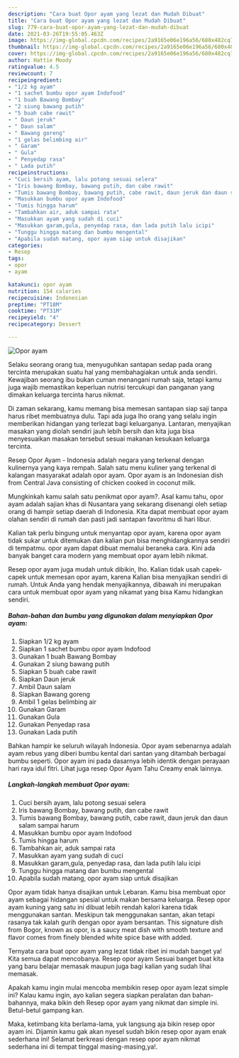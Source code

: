 ```yaml
---
description: "Cara buat Opor ayam yang lezat dan Mudah Dibuat"
title: "Cara buat Opor ayam yang lezat dan Mudah Dibuat"
slug: 779-cara-buat-opor-ayam-yang-lezat-dan-mudah-dibuat
date: 2021-03-26T19:55:05.463Z
image: https://img-global.cpcdn.com/recipes/2a9165e06e196a56/680x482cq70/opor-ayam-foto-resep-utama.jpg
thumbnail: https://img-global.cpcdn.com/recipes/2a9165e06e196a56/680x482cq70/opor-ayam-foto-resep-utama.jpg
cover: https://img-global.cpcdn.com/recipes/2a9165e06e196a56/680x482cq70/opor-ayam-foto-resep-utama.jpg
author: Hattie Moody
ratingvalue: 4.5
reviewcount: 7
recipeingredient:
- "1/2 kg ayam"
- "1 sachet bumbu opor ayam Indofood"
- "1 buah Bawang Bombay"
- "2 siung bawang putih"
- "5 buah cabe rawit"
- " Daun jeruk"
- " Daun salam"
- " Bawang goreng"
- "1 gelas belimbing air"
- " Garam"
- " Gula"
- " Penyedap rasa"
- " Lada putih"
recipeinstructions:
- "Cuci bersih ayam, lalu potong sesuai selera"
- "Iris bawang Bombay, bawang putih, dan cabe rawit"
- "Tumis bawang Bombay, bawang putih, cabe rawit, daun jeruk dan daun salam sampai harum"
- "Masukkan bumbu opor ayam Indofood"
- "Tumis hingga harum"
- "Tambahkan air, aduk sampai rata"
- "Masukkan ayam yang sudah di cuci"
- "Masukkan garam,gula, penyedap rasa, dan lada putih lalu icipi"
- "Tunggu hingga matang dan bumbu mengental"
- "Apabila sudah matang, opor ayam siap untuk disajikan"
categories:
- Resep
tags:
- opor
- ayam

katakunci: opor ayam 
nutrition: 154 calories
recipecuisine: Indonesian
preptime: "PT18M"
cooktime: "PT31M"
recipeyield: "4"
recipecategory: Dessert

---
```



![Opor ayam](https://img-global.cpcdn.com/recipes/2a9165e06e196a56/680x482cq70/opor-ayam-foto-resep-utama.jpg)

Selaku seorang orang tua, menyuguhkan santapan sedap pada orang tercinta merupakan suatu hal yang membahagiakan untuk anda sendiri. Kewajiban seorang ibu bukan cuman menangani rumah saja, tetapi kamu juga wajib memastikan keperluan nutrisi tercukupi dan panganan yang dimakan keluarga tercinta harus nikmat.

Di zaman  sekarang, kamu memang bisa memesan santapan siap saji tanpa harus ribet membuatnya dulu. Tapi ada juga lho orang yang selalu ingin memberikan hidangan yang terlezat bagi keluarganya. Lantaran, menyajikan masakan yang diolah sendiri jauh lebih bersih dan kita juga bisa menyesuaikan masakan tersebut sesuai makanan kesukaan keluarga tercinta. 

Resep Opor Ayam - Indonesia adalah negara yang terkenal dengan kulinernya yang kaya rempah. Salah satu menu kuliner yang terkenal di kalangan masyarakat adalah opor ayam. Opor ayam is an Indonesian dish from Central Java consisting of chicken cooked in coconut milk.

Mungkinkah kamu salah satu penikmat opor ayam?. Asal kamu tahu, opor ayam adalah sajian khas di Nusantara yang sekarang disenangi oleh setiap orang di hampir setiap daerah di Indonesia. Kita dapat membuat opor ayam olahan sendiri di rumah dan pasti jadi santapan favoritmu di hari libur.

Kalian tak perlu bingung untuk menyantap opor ayam, karena opor ayam tidak sukar untuk ditemukan dan kalian pun bisa menghidangkannya sendiri di tempatmu. opor ayam dapat dibuat memalui beraneka cara. Kini ada banyak banget cara modern yang membuat opor ayam lebih nikmat.

Resep opor ayam juga mudah untuk dibikin, lho. Kalian tidak usah capek-capek untuk memesan opor ayam, karena Kalian bisa menyajikan sendiri di rumah. Untuk Anda yang hendak menyajikannya, dibawah ini merupakan cara untuk membuat opor ayam yang nikamat yang bisa Kamu hidangkan sendiri.

<!--inarticleads1-->

##### Bahan-bahan dan bumbu yang digunakan dalam menyiapkan Opor ayam:

1. Siapkan 1/2 kg ayam
1. Siapkan 1 sachet bumbu opor ayam Indofood
1. Gunakan 1 buah Bawang Bombay
1. Gunakan 2 siung bawang putih
1. Siapkan 5 buah cabe rawit
1. Siapkan  Daun jeruk
1. Ambil  Daun salam
1. Siapkan  Bawang goreng
1. Ambil 1 gelas belimbing air
1. Gunakan  Garam
1. Gunakan  Gula
1. Gunakan  Penyedap rasa
1. Gunakan  Lada putih


Bahkan hampir ke seluruh wilayah Indonesia. Opor ayam sebenarnya adalah ayam rebus yang diberi bumbu kental dari santan yang ditambah berbagai bumbu seperti. Opor ayam ini pada dasarnya lebih identik dengan perayaan hari raya idul fitri. Lihat juga resep Opor Ayam Tahu Creamy enak lainnya. 

<!--inarticleads2-->

##### Langkah-langkah membuat Opor ayam:

1. Cuci bersih ayam, lalu potong sesuai selera
1. Iris bawang Bombay, bawang putih, dan cabe rawit
1. Tumis bawang Bombay, bawang putih, cabe rawit, daun jeruk dan daun salam sampai harum
1. Masukkan bumbu opor ayam Indofood
1. Tumis hingga harum
1. Tambahkan air, aduk sampai rata
1. Masukkan ayam yang sudah di cuci
1. Masukkan garam,gula, penyedap rasa, dan lada putih lalu icipi
1. Tunggu hingga matang dan bumbu mengental
1. Apabila sudah matang, opor ayam siap untuk disajikan


Opor ayam tidak hanya disajikan untuk Lebaran. Kamu bisa membuat opor ayam sebagai hidangan spesial untuk makan bersama keluarga. Resep opor ayam kuning yang satu ini dibuat lebih rendah kalori karena tidak menggunakan santan. Meskipun tak menggunakan santan, akan tetapi rasanya tak kalah gurih dengan opor ayam bersantan. This signature dish from Bogor, known as opor, is a saucy meat dish with smooth texture and flavor comes from finely blended white spice base with added. 

Ternyata cara buat opor ayam yang lezat tidak ribet ini mudah banget ya! Kita semua dapat mencobanya. Resep opor ayam Sesuai banget buat kita yang baru belajar memasak maupun juga bagi kalian yang sudah lihai memasak.

Apakah kamu ingin mulai mencoba membikin resep opor ayam lezat simple ini? Kalau kamu ingin, ayo kalian segera siapkan peralatan dan bahan-bahannya, maka bikin deh Resep opor ayam yang nikmat dan simple ini. Betul-betul gampang kan. 

Maka, ketimbang kita berlama-lama, yuk langsung aja bikin resep opor ayam ini. Dijamin kamu gak akan nyesel sudah bikin resep opor ayam enak sederhana ini! Selamat berkreasi dengan resep opor ayam nikmat sederhana ini di tempat tinggal masing-masing,ya!.

